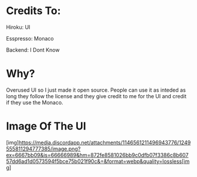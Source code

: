# Credits To: 

Hiroku: UI 

Esspresso: Monaco 

Backend: I Dont Know 


# Why?

Overused UI so I just made it open source. People can use it as inteded as long they follow the license and they give credit to me for the UI and credit if they use the Monaco. 


# Image Of The UI 

[img]https://media.discordapp.net/attachments/1146561211496943776/1249555811294777385/image.png?ex=6667bb09&is=66666989&hm=872fe8581026bb9c0dfb07f3386c8b60757dd6ad1d0573594f5bce75b021f90c&=&format=webp&quality=lossless[img]
